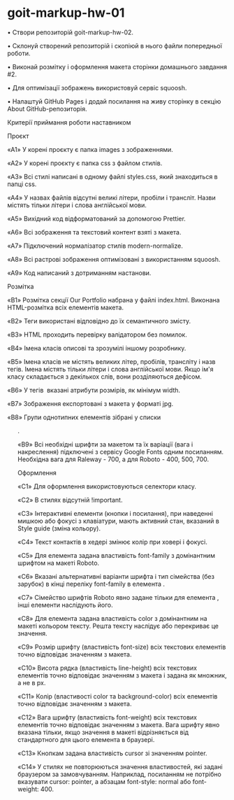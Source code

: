 # goit-markup-hw-01

• Створи репозиторій goit-markup-hw-02.

• Склонуй створений репозиторій і скопіюй в нього файли попередньої роботи.

• Виконай розмітку і оформлення макета сторінки домашнього завдання #2.

• Для оптимізації зображень використовуй сервіс squoosh.

• Налаштуй GitHub Pages і додай посилання на живу сторінку в секцію About GitHub-репозиторія.

Критерії приймання роботи наставником

Проєкт

«A1» У корені проєкту є папка images з зображеннями.

«A2» У корені проєкту є папка css з файлом стилів.

«A3» Всі стилі написані в одному файлі styles.css, який знаходиться в папці css.

«A4» У назвах файлів відсутні великі літери, пробіли і трансліт. Назви містять тільки літери і слова англійської мови.

«A5» Вихідний код відформатований за допомогою Prettier.

«A6» Всі зображення та текстовий контент взяті з макета.

«A7» Підключений нормалізатор стилів modern-normalize.

«A8» Всі растрові зображення оптимізовані з використанням squoosh.

«A9» Код написаний з дотриманням настанови.

Розмітка

«B1» Розмітка секції Our Portfolio набрана у файлі index.html. Виконана HTML-розмітка всіх елементів макета.

«B2» Теги використані відповідно до їх семантичного змісту.

«B3» HTML проходить перевірку валідатором без помилок.

«B4» Імена класів описові та зрозумілі іншому розробнику.

«B5» Імена класів не містять великих літер, пробілів, трансліту і назв тегів. Імена містять тільки літери і слова англійської мови. Якщо ім'я класу складається з декількох слів, вони розділяються дефісом.

«B6» У тегів <img> вказані атрибути розмірів, як мінімум width.

«B7» Зображення експортовані з макета у форматі jpg.

«B8» Групи однотипних елементів зібрані у списки <ul>.

«B9» Всі необхідні шрифти за макетом та їх варіації (вага і накреслення) підключені з сервісу Google Fonts одним посиланням. Необхідна вага для Raleway - 700, а для Roboto - 400, 500, 700.

Оформлення

«C1» Для оформлення використовуються селектори класу.

«C2» В стилях відсутній !important.

«C3» Інтерактивні елементи (кнопки і посилання), при наведенні мишкою або фокусі з клавіатури, мають активний стан, вказаний в Style guide (зміна кольору).

«С4» Текст контактів в хедері змінює колір при ховері і фокусі.

«С5» Для елемента <body> задана властивість font-family з домінантним шрифтом на макеті Roboto.

«С6» Вказані альтернативні варіанти шрифта і тип сімейства (без зарубок) в кінці переліку font-family в елемента <body>.

«С7» Сімейство шрифтів Roboto явно задане тільки для елемента <body>, інші елементи наслідують його.

«С8» Для елемента <body> задана властивість color з домінантним на макеті кольором тексту. Решта тексту наслідує або перекриває це значення.

«С9» Розмір шрифту (властивість font-size) всіх текстових елементів точно відповідає значенням з макета.

«С10» Висота рядка (властивість line-height) всіх текстових елементів точно відповідає значенням з макета і задана як множник, а не в px.

«С11» Колір (властивості color та background-color) всіх елементів точно відповідає значенням з макета.

«С12» Вага шрифту (властивість font-weight) всіх текстових елементів точно відповідає значенням з макета. Вага шрифту явно вказана тільки, якщо значення в макеті відрізняється від стандартного для цього елемента в браузері.

«С13» Кнопкам задана властивість cursor зі значенням pointer.

«С14» У стилях не повторюються значення властивостей, які задані браузером за замовчуванням. Наприклад, посиланням не потрібно вказувати cursor: pointer, а абзацам font-style: normal або font-weight: 400.

